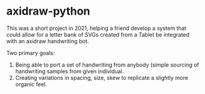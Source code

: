 # axidraw-python

This was a short project in 2021, helping a friend develop a system that could allow for a letter bank of SVGs
created from a Tablet be integrated with an axidraw handwriting bot. 

Two primary goals: 
1. Being able to port a set of handwriting from anybody (simple sourcing of handwriting samples from given individual. 
2. Creating variations in spacing, size, skew to replicate a slightly more organic feel. 
